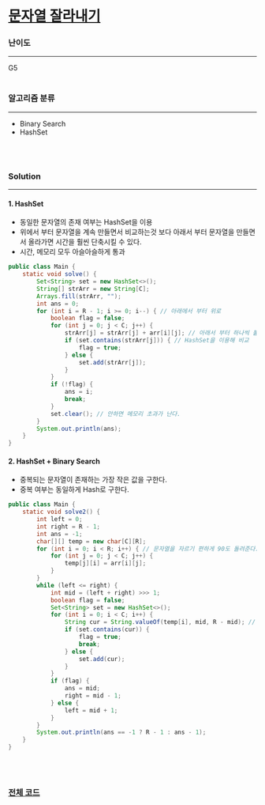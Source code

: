# [문자열 잘라내기](https://www.acmicpc.net/problem/2866)

### 난이도

***
G5
<br><br>

### 알고리즘 분류

***

* Binary Search
* HashSet

<br><br>

### Solution

***

#### 1. HashSet

* 동일한 문자열의 존재 여부는 HashSet을 이용
* 위에서 부터 문자열을 계속 만들면서 비교하는것 보다 아래서 부터 문자열을 만들면서 올라가면 시간을 훨씬 단축시킬 수 있다.
* 시간, 메모리 모두 아슬아슬하게 통과

```java
public class Main {
    static void solve() {
        Set<String> set = new HashSet<>();
        String[] strArr = new String[C];
        Arrays.fill(strArr, "");
        int ans = 0;
        for (int i = R - 1; i >= 0; i--) { // 아래에서 부터 위로
            boolean flag = false;
            for (int j = 0; j < C; j++) {
                strArr[j] = strArr[j] + arr[i][j]; // 아래서 부터 하나씩 붙인 문자열
                if (set.contains(strArr[j])) { // HashSet을 이용해 비교
                    flag = true;
                } else {
                    set.add(strArr[j]);
                }
            }
            if (!flag) {
                ans = i;
                break;
            }
            set.clear(); // 안하면 메모리 초과가 난다. 
        }
        System.out.println(ans);
    }
}
```

#### 2. HashSet + Binary Search

* 중복되는 문자열이 존재하는 가장 작은 값을 구한다.
* 중복 여부는 동일하게 Hash로 구한다.

```java
public class Main {
    static void solve2() {
        int left = 0;
        int right = R - 1;
        int ans = -1;
        char[][] temp = new char[C][R];
        for (int i = 0; i < R; i++) { // 문자열을 자르기 편하게 90도 돌려준다.
            for (int j = 0; j < C; j++) {
                temp[j][i] = arr[i][j];
            }
        }
        while (left <= right) {
            int mid = (left + right) >>> 1;
            boolean flag = false;
            Set<String> set = new HashSet<>();
            for (int i = 0; i < C; i++) {
                String cur = String.valueOf(temp[i], mid, R - mid); // i줄의 mid부터 R-mid만큼의 문자열
                if (set.contains(cur)) {
                    flag = true;
                    break;
                } else {
                    set.add(cur);
                }
            }
            if (flag) {
                ans = mid;
                right = mid - 1;
            } else {
                left = mid + 1;
            }
        }
        System.out.println(ans == -1 ? R - 1 : ans - 1);
    }
}
```

<br><br>

### [전체 코드](https://github.com/Jungmin-Seo0527/CodingTest/blob/main/src/binarySearch/BOJ2866_문자열_잘라내기.java)
